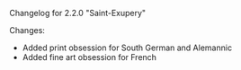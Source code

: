 Changelog for 2.2.0 "Saint-Exupery"

Changes:
- Added print obsession for South German and Alemannic 
- Added fine art obsession for French
